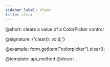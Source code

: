 ```yaml
---
sidebar_label: clear
title: clear
---          
```


@short: clears a value of a ColorPicker control

@signature: {'clear(): void;'}



@example:
form.getItem("colorpicker").clear();


@template: api_method
@descr:


